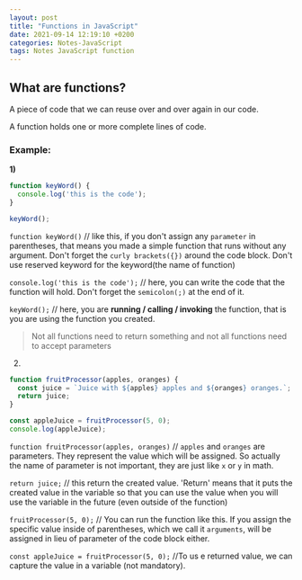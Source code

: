 ```yaml
---
layout: post
title: "Functions in JavaScript"
date: 2021-09-14 12:19:10 +0200
categories: Notes-JavaScript
tags: Notes JavaScript function
---
```






## What are functions?

A piece of code that we can reuse over and over again in our code.

A function holds one or more complete lines of code.



### Example:

**1)**

```js
function keyWord() {
  console.log('this is the code');
}

keyWord();

```

`function keyWord()` // like this, if you don't assign any  `parameter` in parentheses, that means you made a simple function that runs without any argument. Don't forget the `curly brackets({})` around the code block. Don't use reserved keyword for the keyword(the name of function)

`console.log('this is the code');` // here, you can write the code that the function will hold. Don't forget the `semicolon(;)` at the end of it.

`keyWord();` // here, you are **running / calling / invoking** the function, that is you are using the function you created.

> Not all functions need to return something and not all functions need to accept parameters



2)

```js
function fruitProcessor(apples, oranges) {
  const juice = `Juice with ${apples} apples and ${oranges} oranges.`;
  return juice;
}

const appleJuice = fruitProcessor(5, 0);
console.log(appleJuice);
```

`function fruitProcessor(apples, oranges)` // `apples` and `oranges` are parameters. They represent the value which will be assigned. So actually the name of parameter is not important, they are just like `x` or `y` in math. 

`return juice;` // this return the created value. 'Return' means that it puts the created value in the variable so that you can use the value when you will use the variable in the future (even outside of the function)

`fruitProcessor(5, 0);` // You can run the function like this. If you assign the specific value inside of parentheses, which we call it `arguments`, will be assigned in lieu of parameter of the code block either.

`const appleJuice = fruitProcessor(5, 0);` //To us e returned value, we can capture the value in a variable (not mandatory).



